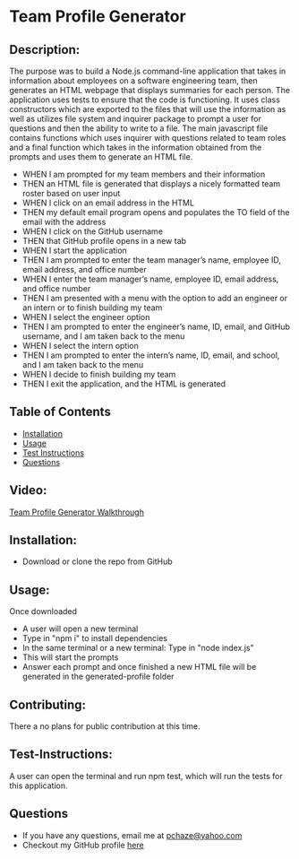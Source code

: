 # Team Profile Generator

## Description: 
The purpose was to build a Node.js command-line application that takes in information about employees on a software engineering team, then generates an HTML webpage that displays summaries for each person. The application uses tests to ensure that the code is functioning. It uses class constructors which are exported to the files that will use the information as well as utilizes file system and inquirer package to prompt a user for questions and then the ability to write to a file. The main javascript file contains functions which uses inquirer with questions related to team roles and a final function which takes in the information obtained from the prompts and uses them to generate an HTML file. 

- WHEN I am prompted for my team members and their information
 - THEN an HTML file is generated that displays a nicely formatted team roster based on user input
- WHEN I click on an email address in the HTML
 - THEN my default email program opens and populates the TO field of the email with the address
- WHEN I click on the GitHub username
 - THEN that GitHub profile opens in a new tab
- WHEN I start the application
 - THEN I am prompted to enter the team manager’s name, employee ID, email address, and office number
- WHEN I enter the team manager’s name, employee ID, email address, and office number
 - THEN I am presented with a menu with the option to add an engineer or an intern or to finish building my team
- WHEN I select the engineer option
 - THEN I am prompted to enter the engineer’s name, ID, email, and GitHub username, and I am taken back to the menu
- WHEN I select the intern option
 - THEN I am prompted to enter the intern’s name, ID, email, and school, and I am taken back to the menu
- WHEN I decide to finish building my team
 - THEN I exit the application, and the HTML is generated


## Table of Contents
- [Installation](#Installation)
- [Usage](#Usage)
- [Test Instructions](#Test-Instructions)
- [Questions](#Questions)

## Video:
[Team Profile Generator Walkthrough](https://youtu.be/0v7I4lS20pQ)

## Installation: 
- Download or clone the repo from GitHub

## Usage: 
Once downloaded
- A user will open a new terminal
- Type in "npm i" to install dependencies
- In the same terminal or a new terminal: Type in "node index.js"
- This will start the prompts
- Answer each prompt and once finished a new HTML file will be generated in the generated-profile folder

## Contributing: 
  There a no plans for public contribution at this time.

## Test-Instructions: 
  A user can open the terminal and run npm test, which will run the tests for this application.

## Questions
  - If you have any questions, email me at pchaze@yahoo.com
  - Checkout my GitHub profile [here](https://github.com/PhalenH)


